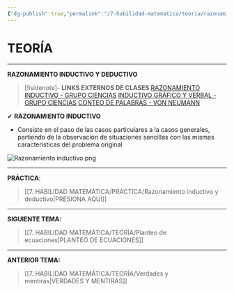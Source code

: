 ```yaml
---
{"dg-publish":true,"permalink":"/7-habilidad-matematica/teoria/razonamiento-inductivo-y-deductivo/","tags":["RM","Teoría","Incompleto"]}
---
```


# TEORÍA
---
**RAZONAMIENTO INDUCTIVO Y DEDUCTIVO** 

>[!isidenote]- **LINKS EXTERNOS DE CLASES** 
>[RAZONAMIENTO INDUCTIVO - GRUPO CIENCIAS](https://www.youtube.com/watch?v=U0Wp_cUYUnU) 
>[INDUCTIVO GRÁFICO Y VERBAL - GRUPO CIENCIAS](https://www.youtube.com/live/3vBRLWEDkPI?si=JE534YkkR9flkotp) 
>[CONTEO DE PALABRAS - VON NEUMANN](https://www.youtube.com/watch?v=EVFmp-Tw0HU)

✔ **RAZONAMIENTO INDUCTIVO** 
- Consiste en el paso de las casos particulares a la casos generales, partiendo de la observación de situaciones sencillas con las mismas características del problema original 

![Razonamiento inductivo.png](/img/user/1.%20ELEMENTOS%20GR%C3%81FICOS/Razonamiento%20inductivo.png)


---
**PRÁCTICA**:
>[[7. HABILIDAD MATEMÁTICA/PRÁCTICA/Razonamiento inductivo y deductivo\|PRESIONA AQUÍ]]

---
**SIGUIENTE TEMA:** 
>[[7. HABILIDAD MATEMÁTICA/TEORÍA/Planteo de ecuaciones\|PLANTEO DE ECUACIONES]]

---
**ANTERIOR TEMA:** 
>[[7. HABILIDAD MATEMÁTICA/TEORÍA/Verdades y mentiras\|VERDADES Y MENTIRAS]]




